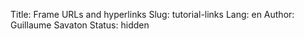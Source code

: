 Title: Frame URLs and hyperlinks
Slug: tutorial-links
Lang: en
Author: Guillaume Savaton
Status: hidden

<!-- TODO -->

